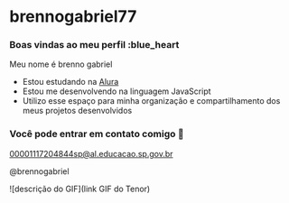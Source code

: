 # brennogabriel77
### Boas vindas ao meu perfil :blue_heart

Meu nome é brenno gabriel

- Estou estudando na [Alura](https://www.alura.com.br)
- Estou me desenvolvendo na linguagem JavaScript
- Utilizo esse espaço para minha organização e compartilhamento dos meus projetos desenvolvidos

### Você pode entrar em contato comigo 📧

00001117204844sp@al.educacao.sp.gov.br

@brennogabriel

![descrição do GIF](link GIF do Tenor)
